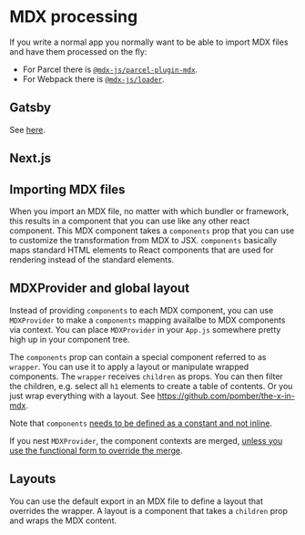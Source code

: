 # MDX processing

If you write a normal app you normally want to be able to import MDX files and
have them processed on the fly:

- For Parcel there is
  [`@mdx-js/parcel-plugin-mdx`](https://mdxjs.com/getting-started/parcel).
- For Webpack there is
  [`@mdx-js/loader`](https://mdxjs.com/getting-started/webpack).

## Gatsby

See [here](/notes/gatsby/gatsby-plugin-mdx).

## Next.js

## Importing MDX files

When you import an MDX file, no matter with which bundler or framework, this
results in a component that you can use like any other react component. This MDX
component takes a `components` prop that you can use to customize the
transformation from MDX to JSX. `components` basically maps standard HTML
elements to React components that are used for rendering instead of the standard
elements.

## MDXProvider and global layout

Instead of providing `components` to each MDX component, you can use
`MDXProvider` to make a `components` mapping availalbe to MDX components via
context. You can place `MDXProvider` in your `App.js` somewhere pretty high up
in your component tree.

The `components` prop can contain a special component referred to as `wrapper`.
You can use it to apply a layout or manipulate wrapped components. The `wrapper`
receives `children` as props. You can then filter the children, e.g. select all
`h1` elements to create a table of contents. Or you just wrap everything with a
layout. See https://github.com/pomber/the-x-in-mdx.

Note that `components`
[needs to be defined as a constant and not inline](https://mdxjs.com/advanced/components#mdxprovider).

If you nest `MDXProvider`, the component contexts are merged,
[unless you use the functional form to override the merge](https://mdxjs.com/migrating/v1#mdxprovider).

## Layouts

You can use the default export in an MDX file to define a layout that overrides
the wrapper. A layout is a component that takes a `children` prop and wraps the
MDX content.
